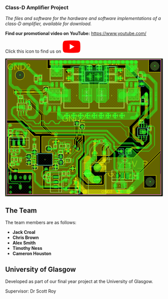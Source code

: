 ### Class-D Amplifier Project

*The files and software for the hardware and software implementations of a class-D amplifier, available for download.*

**Find our promotional video on YouTube:** https://www.youtube.com/

[youtube_icon]: https://raw.githubusercontent.com/croaljack0/ClassDAmplifier/master/Media/youtube_icon.png
[youtube_url]: https://www.youtube.com/
Click this icon to find us on  [![alt text][youtube_icon]][youtube_url]

![alt text](https://raw.githubusercontent.com/croaljack0/ClassDAmplifier/master/Media/PCB_top.png)

## The Team
The team members are as follows:

* **Jack Croal**
* **Chris Brown**
* **Alex Smith**
* **Timothy Ness**
* **Cameron Houston**

## University of Glasgow
Developed as part of our final year project at the University of Glasgow.

Supervisor:    Dr Scott Roy